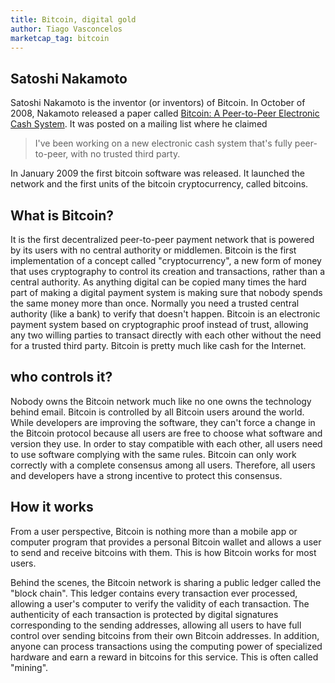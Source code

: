 ```yaml
---
title: Bitcoin, digital gold
author: Tiago Vasconcelos
marketcap_tag: bitcoin
---
```


## Satoshi Nakamoto
Satoshi Nakamoto is the inventor (or inventors) of Bitcoin. In October of 2008, Nakamoto released a paper called [Bitcoin: A Peer-to-Peer Electronic Cash System](https://bitcoin.org/bitcoin.pdf). It was posted on a mailing list where he claimed

>I've been working on a new electronic cash system that's fully peer-to-peer, with no trusted third party.

In January 2009 the first bitcoin software was released. It launched the network and the first units of the bitcoin cryptocurrency, called bitcoins. 

## What is Bitcoin?
It is the first decentralized peer-to-peer payment network that is powered by its users with no central authority or middlemen. Bitcoin is the first implementation of a concept called "cryptocurrency", a new form of money that uses cryptography to control its creation and transactions, rather than a central authority. 
As anything digital can be copied many times the hard part of making a digital payment system is making sure that nobody spends the same money more than once. Normally you need a trusted central authority (like a bank) to verify that doesn't happen. Bitcoin is an electronic payment system based on cryptographic proof instead of trust, allowing any two willing parties to transact directly with each other without the need for a trusted third party. Bitcoin is pretty much like cash for the Internet.

## who controls it?
Nobody owns the Bitcoin network much like no one owns the technology behind email. Bitcoin is controlled by all Bitcoin users around the world. While developers are improving the software, they can't force a change in the Bitcoin protocol because all users are free to choose what software and version they use. In order to stay compatible with each other, all users need to use software complying with the same rules. Bitcoin can only work correctly with a complete consensus among all users. Therefore, all users and developers have a strong incentive to protect this consensus.

## How it works
From a user perspective, Bitcoin is nothing more than a mobile app or computer program that provides a personal Bitcoin wallet and allows a user to send and receive bitcoins with them. This is how Bitcoin works for most users.

Behind the scenes, the Bitcoin network is sharing a public ledger called the "block chain". This ledger contains every transaction ever processed, allowing a user's computer to verify the validity of each transaction. The authenticity of each transaction is protected by digital signatures corresponding to the sending addresses, allowing all users to have full control over sending bitcoins from their own Bitcoin addresses. In addition, anyone can process transactions using the computing power of specialized hardware and earn a reward in bitcoins for this service. This is often called "mining".



